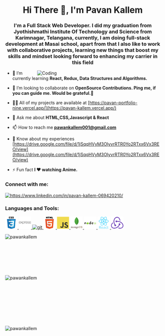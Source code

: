 
<h1 align="center">Hi There 👋, I'm Pavan Kallem</h1>
<h3 align="center">I'm a Full Stack Web Developer. I did my graduation from Jyothishmathi Institute Of Technology and Science from Karimnagar, Telangana, currently, I am doing full-stack development at Masai school, apart from that I also like to work with collaborative projects, learning new things that boost my skills and mindset looking forward to enhancing my carrier in this field</h3>
<img align="right" alt="Coding" width="400" src="https://cdn.dribbble.com/users/1162077/screenshots/3848914/programmer.gif" />

- 🌱 I’m currently learning **React, Redux, Data Structures and Algorithms.**

- 🤝 I’m looking to collaborate on **OpenSource Contributions. Ping me, if you can guide me. Would be grateful.🌻**

- 👨‍💻 All of my projects are available at [https://pavan-portfolio-nine.vercel.app/](https://pavan-kallem.vercel.app/)

- 💬 Ask me about **HTML,CSS,Javascript & React**

- 📫 How to reach me **pawankallem001@gmail.com**

- 📄 Know about my experiences [https://drive.google.com/file/d/1jSqqHVyM3OlyvrRTR0Yo2RTxx6Vx3REO/view](https://drive.google.com/file/d/1jSqqHVyM3OlyvrRTR0Yo2RTxx6Vx3REO/view)

- ⚡ Fun fact **I ❤️ watching Anime.**

<h3 align="left">Connect with me:</h3>
<p align="left">
<a href="https://linkedin.com/in/https://www.linkedin.com/in/pavan-kallem-069420210/" target="blank"><img align="center" src="https://raw.githubusercontent.com/rahuldkjain/github-profile-readme-generator/master/src/images/icons/Social/linked-in-alt.svg" alt="https://www.linkedin.com/in/pavan-kallem-069420210/" height="30" width="40" /></a>
</p>

<h3 align="left">Languages and Tools:</h3>
<p align="left"> <a href="https://www.w3schools.com/css/" target="_blank" rel="noreferrer"> <img src="https://raw.githubusercontent.com/devicons/devicon/master/icons/css3/css3-original-wordmark.svg" alt="css3" width="40" height="40"/> </a> <a href="https://expressjs.com" target="_blank" rel="noreferrer"> <img src="https://raw.githubusercontent.com/devicons/devicon/master/icons/express/express-original-wordmark.svg" alt="express" width="40" height="40"/> </a> <a href="https://git-scm.com/" target="_blank" rel="noreferrer"> <img src="https://www.vectorlogo.zone/logos/git-scm/git-scm-icon.svg" alt="git" width="40" height="40"/> </a> <a href="https://www.w3.org/html/" target="_blank" rel="noreferrer"> <img src="https://raw.githubusercontent.com/devicons/devicon/master/icons/html5/html5-original-wordmark.svg" alt="html5" width="40" height="40"/> </a> <a href="https://developer.mozilla.org/en-US/docs/Web/JavaScript" target="_blank" rel="noreferrer"> <img src="https://raw.githubusercontent.com/devicons/devicon/master/icons/javascript/javascript-original.svg" alt="javascript" width="40" height="40"/> </a> <a href="https://www.mongodb.com/" target="_blank" rel="noreferrer"> <img src="https://raw.githubusercontent.com/devicons/devicon/master/icons/mongodb/mongodb-original-wordmark.svg" alt="mongodb" width="40" height="40"/> </a> <a href="https://nodejs.org" target="_blank" rel="noreferrer"> <img src="https://raw.githubusercontent.com/devicons/devicon/master/icons/nodejs/nodejs-original-wordmark.svg" alt="nodejs" width="40" height="40"/> </a> <a href="https://reactjs.org/" target="_blank" rel="noreferrer"> <img src="https://raw.githubusercontent.com/devicons/devicon/master/icons/react/react-original-wordmark.svg" alt="react" width="40" height="40"/> </a> <a href="https://redux.js.org" target="_blank" rel="noreferrer"> <img src="https://raw.githubusercontent.com/devicons/devicon/master/icons/redux/redux-original.svg" alt="redux" width="40" height="40"/> </a> </p>


<p><img align="left" src="https://github-readme-stats.vercel.app/api/top-langs?username=pawankallem&show_icons=true&locale=en&layout=compact" alt="pawankallem" /></p>
<br/><br/><br/><br/><br/><br/><br/>
<p>&nbsp;<img align="left" src="https://github-readme-stats.vercel.app/api?username=pawankallem&show_icons=true&locale=en" alt="pawankallem" /></p>
<br/><br/><br/><br/><br/><br/><br/>
<p><img align="left" src="https://github-readme-streak-stats.herokuapp.com/?user=pawankallem&" alt="pawankallem" /></p>

